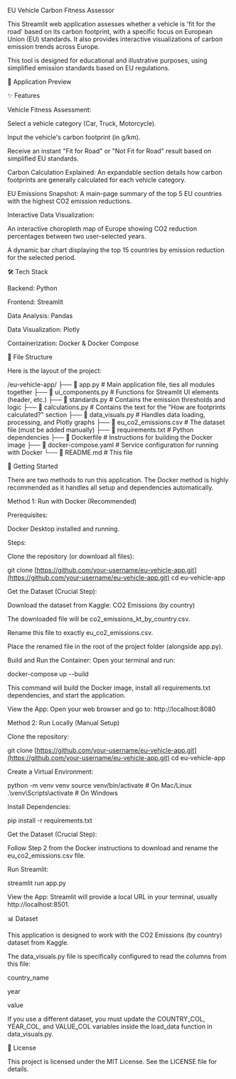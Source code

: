 EU Vehicle Carbon Fitness Assessor

This Streamlit web application assesses whether a vehicle is 'fit for the road' based on its carbon footprint, with a specific focus on European Union (EU) standards. It also provides interactive visualizations of carbon emission trends across Europe.

This tool is designed for educational and illustrative purposes, using simplified emission standards based on EU regulations.

📸 Application Preview

✨ Features

Vehicle Fitness Assessment:

Select a vehicle category (Car, Truck, Motorcycle).

Input the vehicle's carbon footprint (in g/km).

Receive an instant "Fit for Road" or "Not Fit for Road" result based on simplified EU standards.

Carbon Calculation Explained: An expandable section details how carbon footprints are generally calculated for each vehicle category.

EU Emissions Snapshot: A main-page summary of the top 5 EU countries with the highest CO2 emission reductions.

Interactive Data Visualization:

An interactive choropleth map of Europe showing CO2 reduction percentages between two user-selected years.

A dynamic bar chart displaying the top 15 countries by emission reduction for the selected period.

🛠 Tech Stack

Backend: Python

Frontend: Streamlit

Data Analysis: Pandas

Data Visualization: Plotly

Containerization: Docker & Docker Compose

📁 File Structure

Here is the layout of the project:

/eu-vehicle-app/
├── 📄 app.py               # Main application file, ties all modules together
├── 📄 ui_components.py      # Functions for Streamlit UI elements (header, etc.)
├── 📄 standards.py          # Contains the emission thresholds and logic
├── 📄 calculations.py       # Contains the text for the "How are footprints calculated?" section
├── 📄 data_visuals.py       # Handles data loading, processing, and Plotly graphs
├── 📄 eu_co2_emissions.csv  # The dataset file (must be added manually)
├── 📄 requirements.txt      # Python dependencies
├── 📄 Dockerfile            # Instructions for building the Docker image
├── 📄 docker-compose.yaml   # Service configuration for running with Docker
└── 📄 README.md             # This file


🚀 Getting Started

There are two methods to run this application. The Docker method is highly recommended as it handles all setup and dependencies automatically.

Method 1: Run with Docker (Recommended)

Prerequisites:

Docker Desktop installed and running.

Steps:

Clone the repository (or download all files):

git clone [https://github.com/your-username/eu-vehicle-app.git](https://github.com/your-username/eu-vehicle-app.git)
cd eu-vehicle-app


Get the Dataset (Crucial Step):

Download the dataset from Kaggle: CO2 Emissions (by country)

The downloaded file will be co2_emissions_kt_by_country.csv.

Rename this file to exactly eu_co2_emissions.csv.

Place the renamed file in the root of the project folder (alongside app.py).

Build and Run the Container:
Open your terminal and run:

docker-compose up --build


This command will build the Docker image, install all requirements.txt dependencies, and start the application.

View the App:
Open your web browser and go to: http://localhost:8080

Method 2: Run Locally (Manual Setup)

Clone the repository:

git clone [https://github.com/your-username/eu-vehicle-app.git](https://github.com/your-username/eu-vehicle-app.git)
cd eu-vehicle-app


Create a Virtual Environment:

python -m venv venv
source venv/bin/activate  # On Mac/Linux
.\venv\Scripts\activate   # On Windows


Install Dependencies:

pip install -r requirements.txt


Get the Dataset (Crucial Step):

Follow Step 2 from the Docker instructions to download and rename the eu_co2_emissions.csv file.

Run Streamlit:

streamlit run app.py


View the App:
Streamlit will provide a local URL in your terminal, usually http://localhost:8501.

📊 Dataset

This application is designed to work with the CO2 Emissions (by country) dataset from Kaggle.

The data_visuals.py file is specifically configured to read the columns from this file:

country_name

year

value

If you use a different dataset, you must update the COUNTRY_COL, YEAR_COL, and VALUE_COL variables inside the load_data function in data_visuals.py.

📜 License

This project is licensed under the MIT License. See the LICENSE file for details.